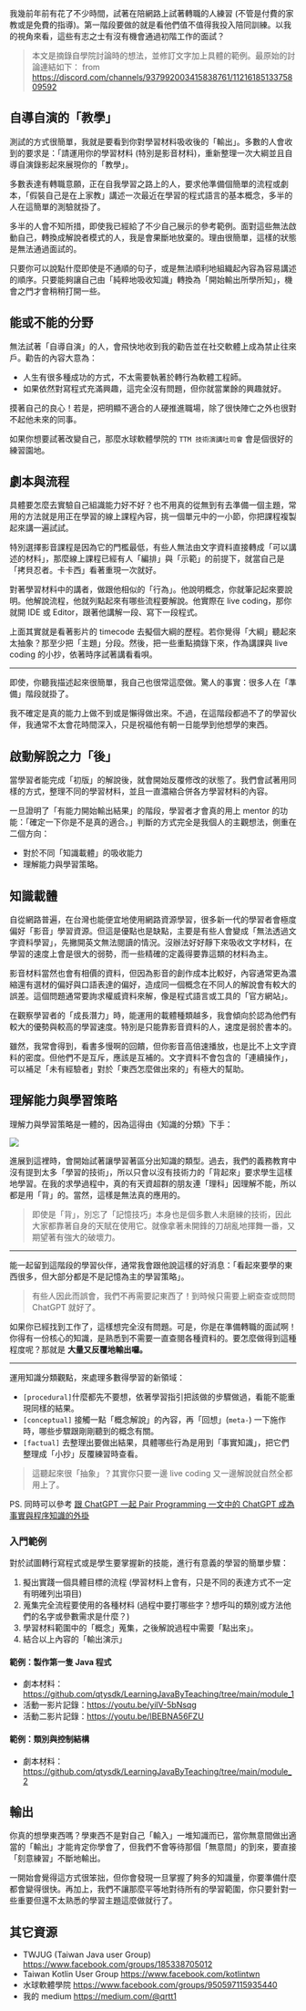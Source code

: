 我幾前年前有花了不少時間，試著在陪網路上試著轉職的人練習 (不管是付費的家教或是免費的指導)。第一階段要做的就是看他們值不值得我投入陪同訓練。以我的視角來看，這些有志之士有沒有機會通過初階工作的面試？

> 本文是摘錄自學院討論時的想法，並修訂文字加上具體的範例。最原始的討論連結如下：
> from https://discord.com/channels/937992003415838761/1121618513375809592



## 自導自演的「教學」

測試的方式很簡單，我就是要看到你對學習材料吸收後的「輸出」。多數的人會收到的要求是：「請運用你的學習材料 (特別是影音材料)，重新整理一次大綱並且自導自演錄影起來展現你的「教學」。

多數表達有轉職意願，正在自我學習之路上的人，要求他準備個簡單的流程或劇本，「假裝自己是在上家教」講述一次最近在學習的程式語言的基本概念，多半的人在這簡單的測驗就掛了。

多半的人會不知所措，即使我已經給了不少自己展示的參考範例。面對這些無法啟動自己，轉換成解說者模式的人，我是會果斷地放棄的。理由很簡單，這樣的狀態是無法通過面試的。

只要你可以說點什麼即使是不通順的句子，或是無法順利地組織起內容為容易講述的順序。只要能夠讓自己由「純粹地吸收知識」轉換為「開始輸出所學所知」，機會之門才會稍稍打開一些。

## 能或不能的分野

無法試著「自導自演」的人，會飛快地收到我的勸告並在社交軟體上成為禁止往來戶。勸告的內容大意為：

* 人生有很多種成功的方式，不太需要執著於轉行為軟體工程師。
* 如果依然對寫程式充滿興趣，這完全沒有問題，但你就當業餘的興趣就好。

摸著自己的良心！若是，把明顯不適合的人硬推進職場，除了很快陣亡之外也很對不起他未來的同事。

如果你想要試著改變自己，那麼水球軟體學院的 `TTM 技術演講吐司會` 會是個很好的練習園地。

## 劇本與流程

具體要怎麼去實驗自己組識能力好不好？也不用真的從無到有去準備一個主題，常用的方法就是用正在學習的線上課程內容，挑一個單元中的一小節，你把課程複製起來講一遍試試。

特別選擇影音課程是因為它的門檻最低，有些人無法由文字資料直接轉成「可以講述的材料」，那麼線上課程已經有人「編排」與「示範」的前提下，就當自己是「拷貝忍者。卡卡西」看著重現一次就好。

對著學習材料中的講者，做跟他相似的「行為」。他說明概念，你就筆記起來要說明。他解說流程，他就列點起來有哪些流程要解說。他實際在 live coding，那你就開 IDE 或 Editor，跟著他講解一段、寫下一段程式。

上面其實就是看著影片的 timecode 去擬個大綱的歷程。若你覺得「大綱」聽起來太抽象？那至少把「主題」分段。然後，把一些重點摘錄下來，作為講課與 live coding 的小抄，依著時序試著講看看唄。

***

即使，你聽我描述起來很簡單，我自己也很常這麼做。驚人的事實：很多人在「準備」階段就掛了。

我不確定是真的能力上做不到或是懶得做出來。不過，在這階段都過不了的學習伙伴，我通常不太會花時間深入，只是祝福他有朝一日能學到他想學的東西。

## 啟動解說之力「後」

當學習者能完成「初版」的解說後，就會開始反覆修改的狀態了。我們會試著用同樣的方式，整理不同的學習材料，並且一直濃縮合併各方學習材料的內容。

一旦證明了「有能力開始輸出結果」的階段，學習者才會真的用上 mentor 的功能：「確定一下你是不是真的適合。」判斷的方式完全是我個人的主觀想法，側重在二個方向：

* 對於不同「知識載體」的吸收能力
* 理解能力與學習策略。

## 知識載體

自從網路普遍，在台灣也能便宜地使用網路資源學習，很多新一代的學習者會極度偏好「影音」學習資源。但這是優點也是缺點，主要是有些人會變成「無法透過文字資料學習」，先撇開英文無法閱讀的情況。沒辦法好好靜下來吸收文字材料，在學習的速度上會是很大的弱勢，而一些精確的定義得要靠這類的材料為主。

影音材料當然也會有相價的資料，但因為影音的創作成本比較好，內容通常更為濃縮還有選材的偏好與口語表達的偏好，造成同一個概念在不同人的解說會有較大的誤差。這個問題通常要詢求權威資料來解，像是程式語言或工具的「官方網站」。

在觀察學習者的「成長潛力」時，能運用的載體種類越多，我會傾向於認為他們有較大的優勢與較高的學習速度。特別是只能靠影音資料的人，速度是弱於書本的。

雖然，我常會得到，看書多慢啊的回饋，但你影音高倍速播放，也是比不上文字資料的密度。但他們不是互斥，應該是互補的。文字資料不會包含的「連續操作」，可以補足「未有經驗者」對於「東西怎麼做出來的」有極大的幫助。

## 理解能力與學習策略

理解力與學習策略是一體的，因為這得由《知識的分類》下手：

![](images/SJ0EL-F_2.png)

進展到這裡時，會開始試著讓學習著區分出知識的類型。過去，我們的義務教育中沒有提到太多「學習的技術」，所以只會以沒有技術力的「背起來」要求學生這樣地學習。在我的求學過程中，真的有天資超群的朋友連「理科」因理解不能，所以都是用「背」的。當然，這樣是無法真的應用的。

> 即使是「背」，別忘了「記憶技巧」本身也是個多數人未磨練的技術，因此大家都靠著自身的天賦在使用它。就像拿著未開鋒的刀胡亂地揮舞一番，又期望著有強大的破壞力。



***

能一起留到這階段的學習伙伴，通常我會跟他說這樣的好消息：「看起來要學的東西很多，但大部分都是不是記憶為主的學習策略」。

> 有些人因此而誤會，我們不再需要記東西了！到時候只需要上網查查或問問 ChatGPT 就好了。



如果你已經找到工作了，這樣想完全沒有問題。可是，你是在準備轉職的面試啊！你得有一份核心的知識，是熟悉到不需要一直查閱各種資料的。要怎麼做得到這種程度呢？那就是 **大量又反覆地輸出囉。**

***

運用知識分類觀點，來處理多數得學習的新領域：

* `[procedural]`什麼都先不要想，依著學習指引把該做的步驟做過，看能不能重現同樣的結果。
* `[conceptual]` 接觸一點「概念解說」的內容，再「回想」(`meta-`) 一下施作時，哪些步驟跟剛剛聽到的概念有關。
* `[factual]` 去整理出要做出結果，具體哪些行為是用到「事實知識」，把它們整理成「小抄」反覆練習時查看。

> 這聽起來很「抽象」？其實你只要一邊 live coding 又一邊解說就自然全都用上了。



PS. 同時可以參考 [跟 ChatGPT 一起 Pair Programming 一文中的 ChatGPT 成為事實與程序知識的外掛](https://medium.com/p/ba606160608c)

### 入門範例

對於試圖轉行寫程式或是學生要掌握新的技能，進行有意義的學習的簡單步驟：

1. 擬出實踐一個具體目標的流程 (學習材料上會有，只是不同的表達方式不一定有明確列出項目)
2. 蒐集完全流程要使用的各種材料 (過程中要打哪些字？想呼叫的類別或方法他們的名字或參數需求是什麼？)
3. 學習材料範圍中的「概念」蒐集，之後解說過程中需要「點出來」。
4. 結合以上內容的「輸出演示」

#### 範例：製作第一隻 Java 程式

* 劇本材料：https://github.com/qtysdk/LearningJavaByTeaching/tree/main/module_1
* 活動一影片記錄：https://youtu.be/yilV-5bNsqg
* 活動二影片記錄：https://youtu.be/lBEBNA56FZU

#### 範例：類別與控制結構

* 劇本材料：https://github.com/qtysdk/LearningJavaByTeaching/tree/main/module_2

## 輸出

你真的想學東西嗎？學東西不是對自己「輸入」一堆知識而已，當你無意間做出適當的「輸出」才能肯定你學會了，但我們不會等待那個「無意間」的到來，要直接「刻意練習」不斷地輸出。

一開始會覺得這方式很笨拙，但你會發現一旦掌握了夠多的知識量，你要準備什麼都會變得很快。再加上，我們不讓那麼平等地對待所有的學習範圍，你只要針對一些重要但還不太熟悉的學習主題這麼做就行了。

## 其它資源

* TWJUG (Taiwan Java user Group) https://www.facebook.com/groups/185338705012
* Taiwan Kotlin User Group https://www.facebook.com/kotlintwn
* 水球軟體學院 https://www.facebook.com/groups/950597115935440
* 我的 medium https://medium.com/@qrtt1
